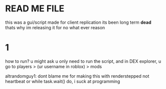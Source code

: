 # **READ ME FILE**

this was a gui/script made for client replication
its been long term **dead** thats why im releasing it for no what ever reason


# 1
how to run? u might ask
u only need to run the script, and in DEX explorer, u go to players > (ur username in roblox) > mods







altrandomguy1: dont blame me for making this with renderstepped not heartbeat or while task.wait() do, i suck at programming